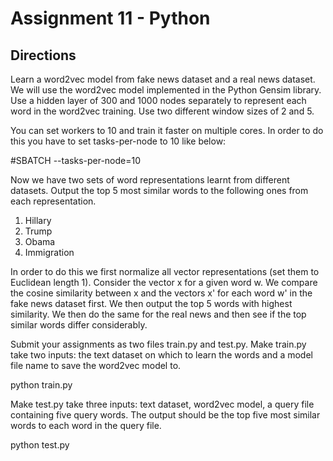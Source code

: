 # Assignment 11 - Python

## Directions
Learn a word2vec model from fake news dataset and a real news dataset. We 
will use the word2vec model implemented in the Python Gensim library. Use
a hidden layer of 300 and 1000 nodes separately to represent each word 
in the word2vec training. Use two different window sizes of 2 and 5. 

You can set workers to 10 and train it faster on multiple cores. In order to
do this you have to set tasks-per-node to 10 like below:

#SBATCH --tasks-per-node=10

Now we have two sets of word representations learnt from different datasets. 
Output the top 5 most similar words to the following ones from each 
representation.

1. Hillary
2. Trump
3. Obama
4. Immigration

In order to do this we first normalize all vector representations (set them 
to Euclidean length 1). Consider the vector x for a given word w. We 
compare the cosine similarity between x and the vectors x' for each word w' 
in the fake news dataset first. We then output the top 5 words with highest 
similarity. We then do the same for the real news and then see if the top 
similar words differ considerably.

Submit your assignments as two files train.py and test.py. Make
train.py take two inputs: the text dataset on which to learn the words and
a model file name to save the word2vec model to.

python train.py <text data> <word2vec model file to save the model> 

Make test.py take three inputs: text dataset, word2vec model, a query file 
containing five query words. The output should be the top five most similar 
words to each word in the query file.

python test.py <text data> <word2vec model file from train.py> <query words filename>
